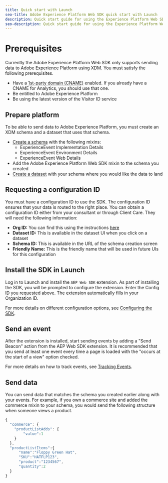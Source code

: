 ```yaml
---
title: Quick start with Launch
seo-title: Adobe Experience Platform Web SDK quick start with Launch
description: Quick start guide for using the Experience Platform Web SDK extension to collect data
seo-description: Quick start guide for using the Experience Platform Web SDK extension to collect data
---
```


# Prerequisites

Currently the Adobe Experience Platform Web SDK only supports sending data to Adobe Experience Platform using XDM. You must satisfy the following prerequisites.

- Have a [1st-party domain (CNAME)](https://docs.adobe.com/content/help/en/core-services/interface/ec-cookies/cookies-first-party.html) enabled. If you already have a CNAME for Analytics, you should use that one.
- Be entitled to Adobe Experience Platform
- Be using the latest version of the Visitor ID service

## Prepare platform

To be able to send data to Adobe Experience Platform, you must create an XDM schema and a dataset that uses that schema.

- [Create a schema](https://www.adobe.io/apis/experienceplatform/home/tutorials/alltutorials.html#!api-specification/markdown/narrative/tutorials/schema_editor_tutorial/schema_editor_tutorial.md) with the following mixins:
  - ExperienceEvent Implementation Details
  - ExperienceEvent Environment Details
  - ExperienceEvent Web Details
- Add the Adobe Experience Platform Web SDK mixin to the schema you created
- [Create a dataset](https://platform.adobe.com/dataset/overview) with your schema where you would like the data to land

## Requesting a configuration ID

You must have a configuration ID to use the SDK. The configuration ID ensures that your data is routed to the right place. You can obtain a configuration ID either from your consultant or through Client Care. They will need the following information:

- **Org ID:** You can find this using the instructions [here](https://docs.adobe.com/content/help/en/core-services/interface/manage-users-and-products/organizations.html)
- **Dataset ID:** This is available in the dataset UI when you click on a dataset
- **Schema ID:** This is available in the URL of the schema creation screen
- **Friendly Name:** This is the friendly name that will be used in future UIs for this configuration

## Install the SDK in Launch

Log in to Launch and install the `AEP Web SDK` extension. As part of installing the SDK, you will be prompted to configure the extension. Enter the Config ID you requested above. The extension automatically fills in your Organization ID.

For more details on different configuration options, see [Configuring the SDK](../fundamentals/configuring-the-sdk.md).

## Send an event

After the extension is installed, start sending events by adding a "Send Beacon" action from the AEP Web SDK extension. It is recommended that you send at least one event every time a page is loaded with the "occurs at the start of a view" option checked.

For more details on how to track events, see [Tracking Events](../fundamentals/tracking-events.md).

## Send data

You can send data that matches the schema you created earlier along with your events. For example, if you own a commerce site and added the commerce mixin to your schema, you would send the following structure when someone views a product.

```javascript
{
  "commerce": {
    "productListAdds": {
        "value":1
    }
  },
  "productListItems":{
      "name":"Floppy Green Hat",
      "SKU":"HATFLP123",
      "product":"1234567",
      "quantity":2
  }
}
```
